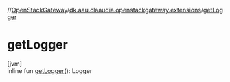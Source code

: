 //[OpenStackGateway](../../index.md)/[dk.aau.claaudia.openstackgateway.extensions](index.md)/[getLogger](get-logger.md)

# getLogger

[jvm]\
inline fun [getLogger](get-logger.md)(): Logger
